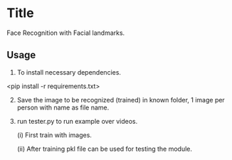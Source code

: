 # Title

Face Recognition with Facial landmarks.


## Usage

1. To install necessary dependencies. 

<pip install -r requirements.txt>

2. Save the image to be recognized (trained) in known folder, 1 image per person with name as file name.

3. run tester.py to run example over videos.
    
    (i) First train with images.
  
    (ii) After training pkl file can be used for testing the module.
